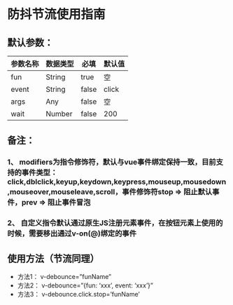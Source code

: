 # 防抖节流使用指南
## 默认参数：
| 参数名称 | 数据类型 | 必填 | 默认值 | 
| ------ | ------ | ------ | ------ |
| fun | String | true | 空 |
| event | String | false | click |
| args | Any | false | 空 |
| wait | Number | false | 200 |
## 备注：
### 1、	modifiers为指令修饰符，默认与vue事件绑定保持一致，目前支持的事件类型：click,dblclick,keyup,keydown,keypress,mouseup,mousedown,mouseover,mouseleave,scroll，事件修饰符stop => 阻止默认事件，prev => 阻止事件冒泡
### 2、	自定义指令默认通过原生JS注册元素事件，在按钮元素上使用的时候，需要移出通过v-on(@)绑定的事件
## 使用方法（节流同理）
- 方法1：
	v-debounce=”funName”
- 方法2：
	v-debounce=”{fun: ‘xxx’, event: ‘xxx’}”
- 方法3：
	v-debounce.click.stop=’funName’

